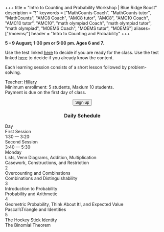 +++
title = "Intro to Counting and Probability Workshop | Blue Ridge Boost"
description = "!"
keywords = ["MathCounts Coach", "MathCounts tutor", "MathCounts", "AMC8 Coach", "AMC8 tutor", "AMC8", "AMC10 Coach", "AMC10 tutor", "AMC10", "math olympiad Coach", "math olympiad tutor", "math olympiad", "MOEMS Coach", "MOEMS tutor", "MOEMS"]
aliases=["/moems/"]
header = "Intro to Counting and Probability"
+++

<div class="container">
    <div class="row pb-1">
        <div class="col-6">
            <p> <b>5 &ndash; 9 August; 1:30 pm or 5:00 pm. Ages 6 and 7.</b></p>
            <p>Use the test linked <a href="https://data.artofproblemsolving.com/course-docs/diagnostics/intro-counting-pretest.pdf">here</a> to decide if you are ready for the class. 
            Use the test linked <a href="https://data.artofproblemsolving.com/course-docs/diagnostics/intro-counting-posttest.pdf">here</a> to decide if you already know the content.</p>
            Each learning session consists of a short lesson followed by problem-solving.
        </div>
        <div class="col-6">
            <p>Teacher: <a href="/instructor#hillary">Hillary</a><br>
            Minimum enrollment: 5 students, Maxium 10 students.<br>
            Payment is due on the first day of class.<br>
            <center>
            <a href="https://summer-24-middle-school-math-workshop.cheddarup.com"><button class="button-8s" role="button">Sign up</button></a></center></p>
        </div>
    </div>
    <div class="row pb-1">
        <div class="col">
            <div class="container p-0 m-0 b-0">
                <h3 align="center">Daily Schedule</h3>
                <div class="row py-1 table-header">
                    <div class="col-2 text-center">Day</div>	
                    <div class="col-5">First Session<br/>1:30 &mdash; 3:20</div>
                    <div class="col-5">Second Session<br>3:40 &mdash; 5:30</div>
                </div>
                <div class="row py-1">
                    <div class="col-2 text-center">Monday</div>
                    <div class="col-5">Lists, Venn Diagrams, Addition, Multiplication</div>
                    <div class="col-5">Casework, Constructions, and Restriction</div>
                </div>
                <div class="row py-1 table-dark-row">
                    <div class="col-2 text-center">2</div>
                    <div class="col-5">Overcounting and Combinations</div>
                    <div class="col-5">Combinations and Distinguishability</div>
                </div>
                <div class="row py-1">
                    <div class="col-2 text-center">3</div>
                    <div class="col-5">Introduction to Probability</div>
                    <div class="col-5">Probability and Arithmetic</div>
                </div>
                <div class="row py-1 table-dark-row">
                    <div class="col-2 text-center">4</div>
                    <div class="col-5">Geometric Probability, Think About It!, and Expected Value</div>
                    <div class="col-5">Pascal’sTriangle and Identities</div>
                </div>
                <div class="row py-1 table-dark-row">
                    <div class="col-2 text-center">5</div>
                    <div class="col-5">The Hockey Stick Identity</div>
                    <div class="col-5">The Binomial Theorem</div>
                </div>
            </div>
        </div>
    </div>
</div> <!-- outer container -->

